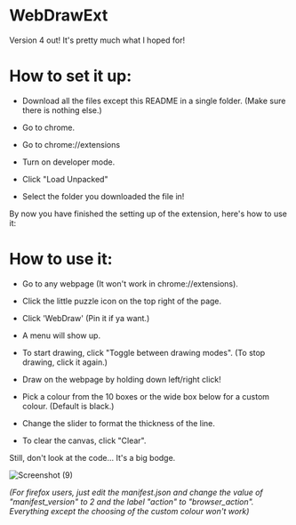 # WebDrawExt

Version 4 out! It's pretty much what I hoped for!

# How to set it up:

- Download all the files except this README in a single folder. (Make sure there is nothing else.)

- Go to chrome.

- Go to chrome://extensions

- Turn on developer mode.

- Click "Load Unpacked"

- Select the folder you downloaded the file in!

By now you have finished the setting up of the extension, here's how to use it:

# How to use it:

- Go to any webpage (It won't work in chrome://extensions).

- Click the little puzzle icon on the top right of the page.

- Click 'WebDraw' (Pin it if ya want.)

- A menu will show up. 

- To start drawing, click "Toggle between drawing modes". (To stop drawing, click it again.)

- Draw on the webpage by holding down left/right click!

- Pick a colour from the 10 boxes or the wide box below for a custom colour. (Default is black.)

- Change the slider to format the thickness of the line.

- To clear the canvas, click "Clear".

Still, don't look at the code... It's a big bodge.

![Screenshot (9)](https://user-images.githubusercontent.com/85491783/128298709-69c80cb8-3a83-4584-92a1-60006b22a8be.png)

*(For firefox users, just edit the manifest.json and change the value of "manifest_version" to 2 and the label "action" to "browser_action". Everything except the choosing of the custom colour won't work)*
